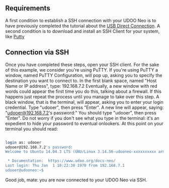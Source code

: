## Requirements
A first condition to establish a SSH connection with your UDOO Neo is to have previously completed the tutorial about the
[USB Direct Connection](../Basic_Setup/Usb_Direct_Connection.html).
A second condition is to download and install an SSH Client for your system, like [Putty](http://www.chiark.greenend.org.uk/~sgtatham/putty/download.html)

## Connection via SSH
Once you have completed these steps, open your SSH client. For the sake of this example, we consider you're using PuTTY.
If you're using PuTTY a window, named PuTTY Configuration, will pop up, asking you to specify the destination you want to connect to.
In the first blank space, named "Host Name or IP address", type:
192.168.7.2
Eventually, a new window with red words could appear the first time you do this, talking about a firewall. If this happens just repeat the process until you manage to take over this step.
A black window, that is the terminal, will appear, asking you to enter your login credential. Type "udooer", then press "Enter".
A new line will appear, saying: "udooer@192.168.7.2's password:"
You should type "udooer", then press "Enter". Do not worry if you don't see what you type in the terminal: it's an expedient to hide your password to eventual onlookers.
At this point on your terminal you should read:

```bash

login as: udooer
udooer@192.168.7.2's password:
Welcome to Ubuntu 14.04.3 LTS (GNU/Linux 3.14.56-udooneo-xxxxxxxxxx armv7l)

 * Documentation:  https://www.udoo.org/docs-neo/
Last login: Thu Jan  1 10:22:30 1970 from 192.168.7.1
udooer@udooneo:~$

```

Good job, mate: you are now connected to your UDOO Neo via SSH.
